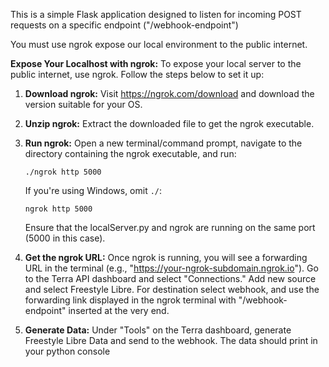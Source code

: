 This is a simple Flask application designed to listen for incoming POST requests on a specific endpoint ("/webhook-endpoint")

You must use ngrok expose our local environment to the public internet.

**Expose Your Localhost with ngrok:**
To expose your local server to the public internet, use ngrok. Follow the steps below to set it up:

1. **Download ngrok:**
   Visit https://ngrok.com/download and download the version suitable for your OS.

2. **Unzip ngrok:**
   Extract the downloaded file to get the ngrok executable.

3. **Run ngrok:**
   Open a new terminal/command prompt, navigate to the directory containing the ngrok executable, and run:

   ```
   ./ngrok http 5000
   ```

   If you're using Windows, omit `./`:

   ```
   ngrok http 5000
   ```

   Ensure that the localServer.py and ngrok are running on the same port (5000 in this case).

4. **Get the ngrok URL:**
   Once ngrok is running, you will see a forwarding URL in the terminal (e.g., "https://your-ngrok-subdomain.ngrok.io"). Go to the Terra API dashboard and select "Connections." Add new source and select Freestyle Libre. For destination select webhook, and use the forwarding link displayed in the ngrok terminal with "/webhook-endpoint" inserted at the very end.

5. **Generate Data:**
   Under "Tools" on the Terra dashboard, generate Freestyle Libre Data and send to the webhook. The data should print in your python console
